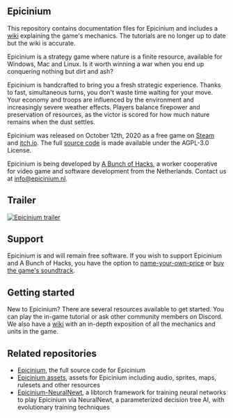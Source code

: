 ## Epicinium

This repository contains documentation files for Epicinium and includes a [wiki](https://github.com/SLiV9/epicinium/wiki) explaining the game's mechanics.
The tutorials are no longer up to date but the wiki is accurate.

Epicinium is a strategy game where nature is a finite resource, available for Windows, Mac and Linux.
Is it worth winning a war when you end up conquering nothing but dirt and ash?

Epicinium is handcrafted to bring you a fresh strategic experience.
Thanks to fast, simultaneous turns, you don't waste time waiting for your move.
Your economy and troops are influenced by the environment and increasingly severe weather effects.
Players balance firepower and preservation of resources, as the victor is scored for how much nature remains when the dust settles. 

Epicinium was released on October 12th, 2020 as a free game on [Steam](https://store.steampowered.com/app/1286730/Epicinium/) and [itch.io](https://abunchofhacks.itch.io/epicinium).
The full [source code](https://github.com/abunchofhacks/Epicinium) is made available under the AGPL-3.0 License.

Epicinium is being developed by [A Bunch of Hacks](https://abunchofhacks.coop),
a worker cooperative for video game and software development from the Netherlands.
Contact us at [info@epicinium.nl](mailto:info@epicinium.nl).

## Trailer
[![Epicinium trailer](https://img.youtube.com/vi/WdDASPMD5Ec/0.jpg)](https://www.youtube.com/watch?v=WdDASPMD5Ec)

## Support

Epicinium is and will remain free software. If you wish to support Epicinium and A Bunch of Hacks, you have the option to [name-your-own-price](https://abunchofhacks.itch.io/epicinium/purchase) or [buy the game's soundtrack](https://store.steampowered.com/app/1442600/Epicinium__Extended_Soundtrack/).

## Getting started

New to Epicinium? There are several resources available to get started. You can play the in-game tutorial or ask other community members on Discord.
We also have a [wiki](https://github.com/SLiV9/epicinium/wiki) with an in-depth exposition of all the mechanics and units in the game.

## Related repositories

*  [Epicinium](https://github.com/abunchofhacks/Epicinium), the full source code for Epicinium
*  [Epicinium assets](https://github.com/abunchofhacks/Epicinium-assets), assets for Epicinium including audio, sprites, maps, rulesets and other resources
*  [Epicinium-NeuralNewt](https://github.com/abunchofhacks/Epicinium-NeuralNewt), a libtorch framework for training neural networks to play Epicinium via NeuralNewt, a parameterized decision tree AI, with evolutionary training techniques
